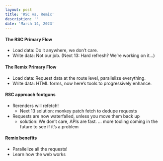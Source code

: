 ```yaml
---
layout: post
title: 'RSC vs. Remix'
description: ''
date: 'March 14, 2023'
---
```


#### The RSC Primary Flow

- Load data: Do it anywhere, we don’t care.
- Write data: Not our job. (Next 13: Hard refresh? We’re working on it…)

#### The Remix Primary Flow

- Load data: Request data at the route level, parallelize everything.
- Write data: HTML forms, now here’s tools to progressively enhance.

#### RSC approach footguns

- Rerenders will refetch!
    - Next 13 solution: monkey patch fetch to dedupe requests
- Requests are now waterfalled, unless you move them back up
    - solution: We don’t care, APIs are fast. … more tooling coming in the future to see if it’s a problem

#### Remix benefits

- Parallelize all the requests!
- Learn how the web works
